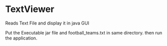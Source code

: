 # TextViewer
Reads Text File and display it in java GUI 


Put the Executable jar file and football_teams.txt in same directory. then run the application.
